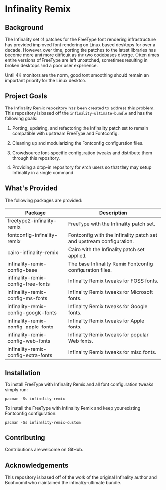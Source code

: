 # Infinality Remix #

## Background ##
The Infinality set of patches for the FreeType font rendering infrastructure has provided improved font rendering on
Linux based desktops for over a decade. However, over time, porting the patches to the latest libraries has become
more and more difficult as the two codebases diverge. Often times entire versions of FreeType are left unpatched,
sometimes resulting in broken desktops and a poor user experience.

Until 4K monitors are the norm, good font smoothing should remain an important priority for the Linux desktop.

## Project Goals ##

The Infinality Remix repository has been created to address this problem. This repository is based off the
```infinality-ultimate-bundle``` and has the following goals:

  1. Porting, updating, and refactoring the Infinality patch set to remain compatible with upstream FreeType and Fontconfig.

  2. Cleaning up and modularizing the Fontconfig configuration files.

  3. Crowdsource font-specific configuration tweaks and distribute them through this repository.

  4. Providing a drop-in repository for Arch users so that they may setup Infinality in a single command.

## What's Provided ##

The following packages are provided:

| Package | Description |
|---------|-------------|
| freetype2-infinality-remix | FreeType with the Infinality patch set. |
| fontconfig-infinality-remix | Fontconfig with the Infinality patch set and upstream  configuration. |
| cairo-infinality-remix | Cairo with the Infinality patch set applied. |
| infinality-remix-config-base | The base Infinality Remix Fontconfig configuration files. |
| infinality-remix-config-free-fonts | Infinality Remix tweaks for FOSS fonts. |
| infinality-remix-config-ms-fonts | Infinality Remix tweaks for Microsoft fonts. |
| infinality-remix-config-google-fonts | Infinality Remix tweaks for Google fonts. |
| infinality-remix-config-apple-fonts | Infinality Remix tweaks for Apple fonts. |
| infinality-remix-config-web-fonts | Infinality Remix tweaks for popular Web fonts. |
| infinality-remix-config-extra-fonts | Infinality Remix tweaks for misc fonts. |

## Installation ##

To install FreeType with Infinality Remix and all font configuration tweaks simply run:

```pacman -Ss infinality-remix```

To install the FreeType with Infinality Remix and keep your existing Fontconfig configuration:

```pacman -Ss infinality-remix-custom```

## Contributing ##

Contributions are welcome on GitHub.

## Acknowledgements ##

This repository is based off of the work of the original Infinality author and Boohoomil who maintained the infinality-ultimate bundle.
